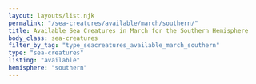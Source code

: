 ```yaml
---
layout: layouts/list.njk
permalink: "/sea-creatures/available/march/southern/"
title: Available Sea Creatures in March for the Southern Hemisphere
body_class: sea-creatures
filter_by_tag: "type_seacreatures_available_march_southern"
type: "sea-creatures"
listing: "available"
hemisphere: "southern"
---
```

